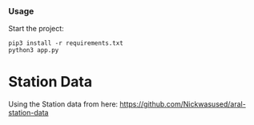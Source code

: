### Usage

Start the project:

```
pip3 install -r requirements.txt
python3 app.py
```

# Station Data

Using the Station data from here: https://github.com/Nickwasused/aral-station-data
